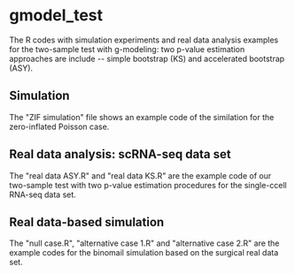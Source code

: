# gmodel_test
The R codes with simulation experiments and real data analysis examples for the two-sample test with g-modeling: two p-value estimation approaches are include -- simple bootstrap (KS) and accelerated bootstrap (ASY). 

## Simulation
The "ZIF simulation" file shows an example code of the similation for the zero-inflated Poisson case.

## Real data analysis: scRNA-seq data set
The "real data ASY.R" and "real data KS.R" are the example code of our two-sample test with two p-value estimation procedures for the single-ccell RNA-seq data set.

## Real data-based simulation
The "null case.R", "alternative case 1.R" and "alternative case 2.R" are the example codes for the binomail simulation based on the surgical real data set.
